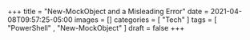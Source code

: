 +++
title = "New-MockObject and a Misleading Error"
date = 2021-04-08T09:57:25-05:00
images = []
categories = [ "Tech" ]
tags = [ "PowerShell" , "New-MockObject" ]
draft = false
+++
